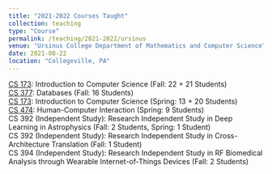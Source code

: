 ```yaml
---
title: "2021-2022 Courses Taught"
collection: teaching
type: "Course"
permalink: /teaching/2021-2022/ursinus
venue: "Ursinus College Department of Mathematics and Computer Science"
date: 2021-08-22
location: "Collegeville, PA"
---
```


[CS 173](/Ursinus-CS173-Fall2021): Introduction to Computer Science (Fall: 22 + 21 Students)  
[CS 377](/Ursinus-CS377-Fall2021): Databases (Fall: 16 Students)  
[CS 173](/Ursinus-CS173-Spring2022): Introduction to Computer Science (Spring: 13 + 20 Students)  
[CS 474](/Ursinus-CS474-Spring2022): Human-Computer Interaction (Spring: 9 Students)  
CS 392 (Independent Study): Research Independent Study in Deep Learning in Astrophysics (Fall: 2 Students, Spring: 1 Student)  
CS 392 (Independent Study): Research Independent Study in Cross-Architecture Translation (Fall: 1 Student)  
CS 394 (Independent Study): Research Independent Study in RF Biomedical Analysis through Wearable Internet-of-Things Devices (Fall: 2 Students)  